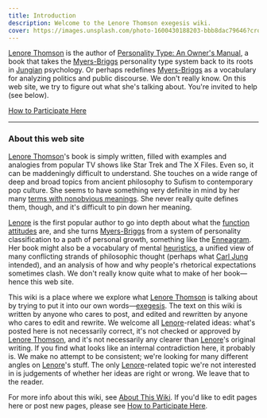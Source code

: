 ```yaml
---
title: Introduction
description: Welcome to the Lenore Thomson exegesis wiki.
cover: https://images.unsplash.com/photo-1600430188203-bbb8dac79646?crop=entropy&cs=srgb&fm=jpg&ixid=M3wxOTcwMjR8MHwxfHNlYXJjaHw5fHx0YXJvdHxlbnwwfHx8fDE3MzgwOTkzODB8MA&ixlib=rb-4.0.3&q=85
---
```


[Lenore Thomson](/wiki/main/typologists/lenore-thomson) is the author of [Personality Type: An Owner's Manual](https://www.amazon.com/Personality-Type-Practical-Understanding-Yourself-ebook/dp/B00KLFBMKG), a book that takes the [Myers-Briggs](/wiki/main/typologists/myers-briggs) personality type system back to its roots in [Jungian](/wiki/main/typologists/carl-jung) psychology. Or perhaps redefines [Myers-Briggs](/wiki/main/typologists/myers-briggs) as a vocabulary for analyzing politics and public discourse. We don't really know. On this web site, we try to figure out what she's talking about. You're invited to help (see below).

[How to Participate Here](/wiki/main/misc/how-to-participate-here-archive)

---

### About this web site

[Lenore Thomson](/wiki/main/typologists/lenore-thomson)'s book is simply written, filled with examples and analogies from popular TV shows like Star Trek and The X Files. Even so, it can be maddeningly difficult to understand. She touches on a wide range of deep and broad topics from ancient philosophy to Sufism to contemporary pop culture. She seems to have something very definite in mind by her many [terms with nonobvious meanings](/wiki/main/our-difficulties/terms-with-nonobvious-meanings). She never really quite defines them, though, and it's difficult to pin down her meaning.

[Lenore](/wiki/main/typologists/lenore-thomson) is the first popular author to go into depth about what the [function attitudes](/wiki/main/fundamentals/function-attitude) are, and she turns [Myers-Briggs](/wiki/main/typologists/myers-briggs) from a system of personality classification to a path of personal growth, something like the [Enneagram](https://en.wikipedia.org/wiki/main/Enneagram_of_Personality). Her book might also be a vocabulary of mental [heuristics](https://web.archive.org/web/20071215002147/http://greenlightwiki.com/heuristic), a unified view of many conflicting strands of philosophic thought (perhaps what [Carl Jung](/wiki/main/typologists/carl-jung) intended), and an analysis of how and why people's rhetorical expectations sometimes clash. We don't really know quite what to make of her book—hence this web site.

This wiki is a place where we explore what [Lenore Thomson](/wiki/main/typologists/lenore-thomson) is talking about by trying to put it into our own words—[exegesis](/wiki/main/fundamentals/exegesis). The text on this wiki is written by anyone who cares to post, and edited and rewritten by anyone who cares to edit and rewrite. We welcome all [Lenore](/wiki/main/typologists/lenore-thomson)-related ideas: what's posted here is not necessarily correct, it's not checked or approved by [Lenore Thomson](/wiki/main/typologists/lenore-thomson), and it's not necessarily any clearer than [Lenore](/wiki/main/typologists/lenore-thomson)'s original writing. If you find what looks like an internal contradiction here, it probably is. We make no attempt to be consistent; we're looking for many different angles on [Lenore](/wiki/main/typologists/lenore-thomson)'s stuff. The only [Lenore](/wiki/main/typologists/lenore-thomson)-related topic we're not interested in is judgements of whether her ideas are right or wrong. We leave that to the reader.

For more info about this wiki, see [About This Wiki](/wiki/main/misc/about-this-wiki-archive). If you'd like to edit pages here or post new pages, please see [How to Participate Here](/wiki/main/misc/how-to-participate-here-archive).
